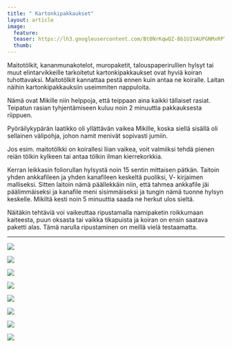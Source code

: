 ```yaml
---
title: " Kartonkipakkaukset"
layout: article
image:
  feature:
  teaser: https://lh3.googleusercontent.com/Bt0NrKqwQZ-Bb1U1VAUPGNMxRPTLymRaRWtSk0odPSw=w245
  thumb:
---
```


Maitotölkit, kananmunakotelot, muropaketit, talouspaperirullien hylsyt tai muut elintarvikkeille tarkoitetut kartonkipakkaukset ovat hyviä koiran tuhottavaksi. Maitotölkit kannattaa pestä ennen kuin antaa ne koiralle. Laitan näihin kartonkipakkauksiin useimmiten nappuloita.

Nämä ovat Mikille niin helppoja, että teippaan aina kaikki tällaiset rasiat. Teipatun rasian tyhjentämiseen kuluu noin 2 minuuttia pakkauksesta riippuen.

Pyöräilykypärän laatikko oli yllättävän vaikea Mikille, koska siellä sisällä oli sellainen välipohja, johon namit menivät sopivasti jumiin.

Jos esim. maitotölkki on koirallesi liian vaikea, voit valmiiksi tehdä pienen reiän tölkin kylkeen tai antaa tölkin ilman kierrekorkkia.

Kerran leikkasin foliorullan hylsystä noin 15 sentin mittaisen pätkän. Taitoin yhden ankkafileen ja yhden kanafileen keskeltä puoliksi, V- kirjaimen malliseksi. Sitten laitoin nämä päällekkäin niin, että tahmea ankkafile jäi päälimmäiseksi ja kanafile meni sisimmäiseksi ja tungin nämä tuonne hylsyn keskelle. Mikiltä kesti noin 5 minuuttia saada ne herkut ulos sieltä.

Näitäkin tehtäviä voi vaikeuttaa ripustamalla namipaketin roikkumaan kaiteesta, puun oksasta tai vaikka tikapuista ja koiran on ensin saatava paketti alas. Tämä narulla ripustaminen on meillä vielä testaamatta.

---

[![](https://lh3.googleusercontent.com/U-ZijnUPEYXn1RWAJ5pYCjWMHFTntAx31S27X_PZe4o=w800)](https://lh3.googleusercontent.com/U-ZijnUPEYXn1RWAJ5pYCjWMHFTntAx31S27X_PZe4o=s0)

[![](https://lh3.googleusercontent.com/1DKg9sQq2y6JU4QeQr0N6MZ_GSYIcYzhwEJSrz0KpLw=w800)](https://lh3.googleusercontent.com/1DKg9sQq2y6JU4QeQr0N6MZ_GSYIcYzhwEJSrz0KpLw=s0)

[![](https://lh3.googleusercontent.com/EarnIhphFDX0u3QrojcknkMGBHOMs3RUQNT8KLfySZ8=w800)](https://lh3.googleusercontent.com/EarnIhphFDX0u3QrojcknkMGBHOMs3RUQNT8KLfySZ8=s0)

[![](https://lh3.googleusercontent.com/rsMasCs7ZViwo3Iv7hE7rIzIxh8U0ARHDMW_kVyINHSnILfX-D-p4ON5EyHkzZFFtSkACbESN31HP_uOe8_YNn_iWAdV2zZ0Ce4rbUwLQUg2CJDBQxlEfJxkv-1oMlbWSNgl_GyNe-fCBLun_DZpGeo3PVz01VTz3JYqZgFKfjUG8KjkBap-rukZ7FXXiWvl74IWGUI3O_LKydt-yen9EHi-37I8kdf7UH9KgoMqaiqLzg3FO3MftA1f5oCx61EvE9ZX_Lsia1ZwX3bzWgTGGuJKJN-4NK2YANQW-a3Kqfqofu8Nop5dkXNmiQEPIJiKxk16ebBJHE8pF5z5OhEXy5QaX0JyaVqAg7nClMxJCaA7k5e_q38nSq7yFsuWwnTFY7zkPWhqCahNqLDhkGGvcQrOFj3m51K6z0hId2Wn6Orvriu85AE1kSW2haPmyrr1I_5uCRMC20GUDgr-SFvvz7_5oKp1WKvkoogd49ZoKVBuA23qxgCx_50863zP2VG4lefmGQ=w800)](https://lh3.googleusercontent.com/rsMasCs7ZViwo3Iv7hE7rIzIxh8U0ARHDMW_kVyINHSnILfX-D-p4ON5EyHkzZFFtSkACbESN31HP_uOe8_YNn_iWAdV2zZ0Ce4rbUwLQUg2CJDBQxlEfJxkv-1oMlbWSNgl_GyNe-fCBLun_DZpGeo3PVz01VTz3JYqZgFKfjUG8KjkBap-rukZ7FXXiWvl74IWGUI3O_LKydt-yen9EHi-37I8kdf7UH9KgoMqaiqLzg3FO3MftA1f5oCx61EvE9ZX_Lsia1ZwX3bzWgTGGuJKJN-4NK2YANQW-a3Kqfqofu8Nop5dkXNmiQEPIJiKxk16ebBJHE8pF5z5OhEXy5QaX0JyaVqAg7nClMxJCaA7k5e_q38nSq7yFsuWwnTFY7zkPWhqCahNqLDhkGGvcQrOFj3m51K6z0hId2Wn6Orvriu85AE1kSW2haPmyrr1I_5uCRMC20GUDgr-SFvvz7_5oKp1WKvkoogd49ZoKVBuA23qxgCx_50863zP2VG4lefmGQ=s0)

[![](https://lh3.googleusercontent.com/XizFBG4OmAxQIacl7EyMuJPumIU80hN47PGh23haEqg=w800)](https://lh3.googleusercontent.com/XizFBG4OmAxQIacl7EyMuJPumIU80hN47PGh23haEqg=s0)

[![](https://lh3.googleusercontent.com/MgjMaFkpS-x25npw2XlbsDIjI94gwUwJC8Q00lo8T4M=w800)](https://lh3.googleusercontent.com/MgjMaFkpS-x25npw2XlbsDIjI94gwUwJC8Q00lo8T4M=s0)

[![](https://lh3.googleusercontent.com/nYqAAjD8BjWQTcTyR0iz074rUxkxxpqSnkx7SNrAzP8=w800)](https://lh3.googleusercontent.com/nYqAAjD8BjWQTcTyR0iz074rUxkxxpqSnkx7SNrAzP8=s0)

[![](https://lh3.googleusercontent.com/lBmPNZqy1sw6EhhlHB3NgWABHA7HGNSvj7oftrkdngs=w800)](https://lh3.googleusercontent.com/lBmPNZqy1sw6EhhlHB3NgWABHA7HGNSvj7oftrkdngs=s0)
